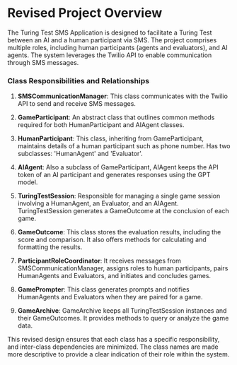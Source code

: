 # Revised Project Overview

The Turing Test SMS Application is designed to facilitate a Turing Test between an AI and a human participant via SMS. The project comprises multiple roles, including human participants (agents and evaluators), and AI agents. The system leverages the Twilio API to enable communication through SMS messages.

### Class Responsibilities and Relationships

1. **SMSCommunicationManager**: This class communicates with the Twilio API to send and receive SMS messages.

2. **GameParticipant**: An abstract class that outlines common methods required for both HumanParticipant and AIAgent classes.

3. **HumanParticipant**: This class, inheriting from GameParticipant, maintains details of a human participant such as phone number. Has two subclasses: 'HumanAgent' and 'Evaluator'.

4. **AIAgent**: Also a subclass of GameParticipant, AIAgent keeps the API token of an AI participant and generates responses using the GPT model.

5. **TuringTestSession**: Responsible for managing a single game session involving a HumanAgent, an Evaluator, and an AIAgent. TuringTestSession generates a GameOutcome at the conclusion of each game.

6. **GameOutcome**: This class stores the evaluation results, including the score and comparison. It also offers methods for calculating and formatting the results.

7. **ParticipantRoleCoordinator**: It receives messages from SMSCommunicationManager, assigns roles to human participants, pairs HumanAgents and Evaluators, and initiates and concludes games.

8. **GamePrompter**: This class generates prompts and notifies HumanAgents and Evaluators when they are paired for a game.

9. **GameArchive**: GameArchive keeps all TuringTestSession instances and their GameOutcomes. It provides methods to query or analyze the game data.

This revised design ensures that each class has a specific responsibility, and inter-class dependencies are minimized. The class names are made more descriptive to provide a clear indication of their role within the system.
